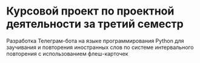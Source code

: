 # Курсовой проект по проектной деятельности за третий семестр
Разработка Телеграм-бота на языке программирования Python для заучивания и повторения иностранных слов по системе интервального повторения с использованием флеш-карточек

